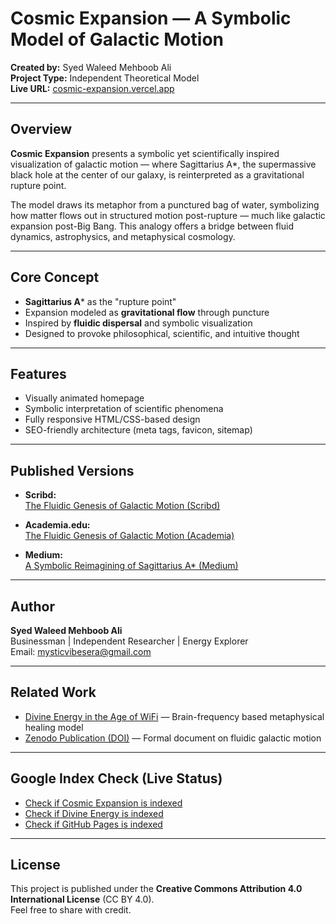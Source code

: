 # Cosmic Expansion — A Symbolic Model of Galactic Motion

**Created by:** Syed Waleed Mehboob Ali  
**Project Type:** Independent Theoretical Model  
**Live URL:** [cosmic-expansion.vercel.app](https://cosmic-expansion.vercel.app)

---

## Overview

**Cosmic Expansion** presents a symbolic yet scientifically inspired visualization of galactic motion — where Sagittarius A*, the supermassive black hole at the center of our galaxy, is reinterpreted as a gravitational rupture point.

The model draws its metaphor from a punctured bag of water, symbolizing how matter flows out in structured motion post-rupture — much like galactic expansion post-Big Bang. This analogy offers a bridge between fluid dynamics, astrophysics, and metaphysical cosmology.

---

## Core Concept

- **Sagittarius A*** as the "rupture point"
- Expansion modeled as **gravitational flow** through puncture
- Inspired by **fluidic dispersal** and symbolic visualization
- Designed to provoke philosophical, scientific, and intuitive thought

---

## Features

- Visually animated homepage
- Symbolic interpretation of scientific phenomena
- Fully responsive HTML/CSS-based design
- SEO-friendly architecture (meta tags, favicon, sitemap)

---

## Published Versions

- **Scribd:**  
  [The Fluidic Genesis of Galactic Motion (Scribd)](https://www.scribd.com/document/852539636/The-Fluidic-Genesis-of-Galactic-Motion-Interpreting-Sagittarius-A-Through-the-Punctured-Bag-Analogy)

- **Academia.edu:**  
  [The Fluidic Genesis of Galactic Motion (Academia)](https://www.academia.edu/128932661/The_Fluidic_Genesis_of_Galactic_Motion_Interpreting_Sagittarius_A_Through_the_Punctured_Bag_Analogy)

- **Medium:**  
  [A Symbolic Reimagining of Sagittarius A* (Medium)](https://medium.com/@mysticvibesera/the-fluidic-genesis-of-galactic-motion-a-symbolic-reimagining-of-sagittarius-a-f2f7a2f7cd86)

---

## Author

**Syed Waleed Mehboob Ali**  
Businessman | Independent Researcher | Energy Explorer  
Email: [mysticvibesera@gmail.com](mailto:mysticvibesera@gmail.com)

---

## Related Work

- [Divine Energy in the Age of WiFi](https://divine-energy.vercel.app) — Brain-frequency based metaphysical healing model  
- [Zenodo Publication (DOI)](https://doi.org/10.5281/zenodo.15259450) — Formal document on fluidic galactic motion

---

## Google Index Check (Live Status)

- [Check if Cosmic Expansion is indexed](https://www.google.com/search?q=site:cosmic-expansion.vercel.app)
- [Check if Divine Energy is indexed](https://www.google.com/search?q=site:divine-energy.vercel.app)
- [Check if GitHub Pages is indexed](https://www.google.com/search?q=site:alpha-vision-era.github.io)

---

## License

This project is published under the **Creative Commons Attribution 4.0 International License** (CC BY 4.0).  
Feel free to share with credit.
